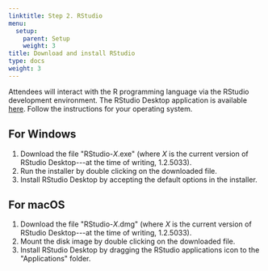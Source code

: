 ```yaml
---
linktitle: Step 2. RStudio
menu:
  setup:
    parent: Setup
    weight: 3
title: Download and install RStudio
type: docs
weight: 3
---
```


Attendees will interact with the R programming language via the RStudio
development environment. The RStudio Desktop application is available
[here](https://rstudio.com/products/rstudio/download/#download). Follow the
instructions for your operating system.

## For Windows
1. Download the file "RStudio-_X_.exe" (where _X_ is the current version of
   RStudio Desktop---at the time of writing, 1.2.5033).
2. Run the installer by double clicking on the downloaded file.
3. Install RStudio Desktop by accepting the default options in the installer.

## For macOS
1. Download the file "RStudio-_X_.dmg" (where _X_ is the current version of
   RStudio Desktop---at the time of writing, 1.2.5033).
2. Mount the disk image by double clicking on the downloaded file.
3. Install RStudio Desktop by dragging the RStudio applications icon to the
   "Applications" folder.
